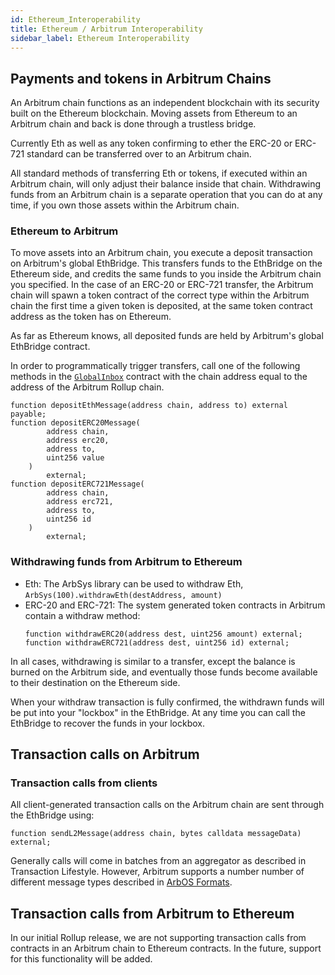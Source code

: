 ```yaml
---
id: Ethereum_Interoperability
title: Ethereum / Arbitrum Interoperability
sidebar_label: Ethereum Interoperability
---
```


## Payments and tokens in Arbitrum Chains

An Arbitrum chain functions as an independent blockchain with its security built on the Ethereum blockchain. Moving assets from Ethereum to an Arbitrum chain and back is done through a trustless bridge.

Currently Eth as well as any token confirming to ether the ERC-20 or ERC-721 standard can be transferred over to an Arbitrum chain.

All standard methods of transferring Eth or tokens, if executed within an Arbitrum chain, will only adjust their balance inside that chain. Withdrawing funds from an Arbitrum chain is a separate operation that you can do at any time, if you own those assets within the Arbitrum chain.

### Ethereum to Arbitrum

To move assets into an Arbitrum chain, you execute a deposit transaction on Arbitrum's global EthBridge. This transfers funds to the EthBridge on the Ethereum side, and credits the same funds to you inside the Arbitrum chain you specified. In the case of an ERC-20 or ERC-721 transfer, the Arbitrum chain will spawn a token contract of the correct type within the Arbitrum chain the first time a given token is deposited, at the same token contract address as the token has on Ethereum.

As far as Ethereum knows, all deposited funds are held by Arbitrum's global EthBridge contract.

In order to programmatically trigger transfers, call one of the following methods in the [`GlobalInbox`](https://github.com/OffchainLabs/arbitrum/blob/master/packages/arb-bridge-eth/contracts/inbox/GlobalInbox.sol) contract with the chain address equal to the address of the Arbitrum Rollup chain.

```solidity
function depositEthMessage(address chain, address to) external payable;
function depositERC20Message(
        address chain,
        address erc20,
        address to,
        uint256 value
    )
        external;
function depositERC721Message(
        address chain,
        address erc721,
        address to,
        uint256 id
    )
        external;
```

### Withdrawing funds from Arbitrum to Ethereum

- Eth: The ArbSys library can be used to withdraw Eth, `ArbSys(100).withdrawEth(destAddress, amount)`
- ERC-20 and ERC-721: The system generated token contracts in Arbitrum contain a withdraw method:
  ```solidity
  function withdrawERC20(address dest, uint256 amount) external;
  function withdrawERC721(address dest, uint256 id) external;
  ```

In all cases, withdrawing is similar to a transfer, except the balance is burned on the Arbitrum side, and eventually those funds become available to their destination on the Ethereum side.

When your withdraw transaction is fully confirmed, the withdrawn funds will be put into your "lockbox" in the EthBridge.
At any time you can call the EthBridge to recover the funds in your lockbox.

## Transaction calls on Arbitrum

### Transaction calls from clients

All client-generated transaction calls on the Arbitrum chain are sent through the EthBridge using:

```solidity
function sendL2Message(address chain, bytes calldata messageData) external;
```

Generally calls will come in batches from an aggregator as described in Transaction Lifestyle. However, Arbitrum supports a number number of different message types described in [ArbOS Formats](ArbOS_Formats.md).

## Transaction calls from Arbitrum to Ethereum

In our initial Rollup release, we are not supporting transaction calls from contracts in an Arbitrum chain to Ethereum contracts. In the future, support for this functionality will be added.
